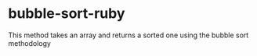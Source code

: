 # bubble-sort-ruby
This method takes an array and returns a sorted one using the bubble sort methodology